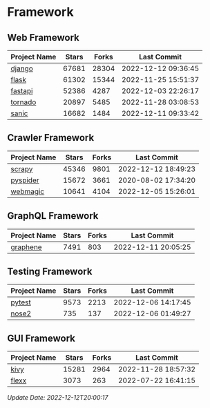 # Framework

## Web Framework
| Project Name | Stars | Forks | Last Commit |
| ------------ | ----- | ----- | ----------- |
| [django](https://github.com/django/django) | 67681 | 28304 | 2022-12-12 09:36:45 |
| [flask](https://github.com/pallets/flask) | 61302 | 15344 | 2022-11-25 15:51:37 |
| [fastapi](https://github.com/tiangolo/fastapi) | 52386 | 4287 | 2022-12-03 22:26:17 |
| [tornado](https://github.com/tornadoweb/tornado) | 20897 | 5485 | 2022-11-28 03:08:53 |
| [sanic](https://github.com/sanic-org/sanic) | 16682 | 1484 | 2022-12-11 09:33:42 |

## Crawler Framework
| Project Name | Stars | Forks | Last Commit |
| ------------ | ----- | ----- | ----------- |
| [scrapy](https://github.com/scrapy/scrapy) | 45346 | 9801 | 2022-12-12 18:49:23 |
| [pyspider](https://github.com/binux/pyspider) | 15672 | 3661 | 2020-08-02 17:34:20 |
| [webmagic](https://github.com/code4craft/webmagic) | 10641 | 4104 | 2022-12-05 15:26:01 |

## GraphQL Framework
| Project Name | Stars | Forks | Last Commit |
| ------------ | ----- | ----- | ----------- |
| [graphene](https://github.com/graphql-python/graphene) | 7491 | 803 | 2022-12-11 20:05:25 |

## Testing Framework
| Project Name | Stars | Forks | Last Commit |
| ------------ | ----- | ----- | ----------- |
| [pytest](https://github.com/pytest-dev/pytest) | 9573 | 2213 | 2022-12-06 14:17:45 |
| [nose2](https://github.com/nose-devs/nose2) | 735 | 137 | 2022-12-06 01:49:27 |

## GUI Framework
| Project Name | Stars | Forks | Last Commit |
| ------------ | ----- | ----- | ----------- |
| [kivy](https://github.com/kivy/kivy) | 15281 | 2964 | 2022-11-28 18:57:32 |
| [flexx](https://github.com/flexxui/flexx) | 3073 | 263 | 2022-07-22 16:41:15 |

*Update Date: 2022-12-12T20:00:17*